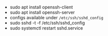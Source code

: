 - sudo apt install openssh-client
- sudo apt install openssh-server
- configs available under `/etc/ssh/sshd_config`
- sudo sshd -t -f /etc/ssh/sshd_config
- sudo systemctl restart sshd.service
